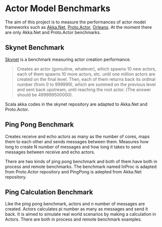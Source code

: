 # Actor Model Benchmarks
The aim of this project is to measure the performances of actor model frameworks such as  [Akka.Net](https://github.com/akkadotnet/akka.net), [Proto.Actor](https://github.com/AsynkronIT/protoactor-dotnet), [Orleans](https://github.com/dotnet/orleans). 
At the moment there are only Akka.Net and Proto.Actor benchmarks.

## Skynet Benchmark
[Skynet](https://github.com/atemerev/skynet) is a benchmark measuring actor creation performance.

> Creates an actor (goroutine, whatever), which spawns 10 new actors, each of them spawns 10 more actors, etc. until one million actors are created on the final level. Then, each of them returns back its ordinal number (from 0 to 999999), which are summed on the previous level and sent back upstream, until reaching the root actor. (The answer should be 499999500000).

Scala akka codes in the skynet repository are adapted to Akka.Net and Proto.Actor.

## Ping Pong Benchmark
Creates receive and echo actors as many as the number of cores, maps them to each other and sends messages between them. Measures how long to create N number of messages and how long it takes to send messages between receive and echo actors.

There are two kinds of ping pong benchmark and both of them have both in process and remote benchmarks. The benchmark named InProc is adapted from Proto.Actor repository and PingPong is adepted from Akka.Net repository.

## Ping Calculation Benchmark
Like the ping pong benchmark, actors and n number of messages are created. Actors calculates pi number as many as messages and send it back. It is aimed to simulate real world scenarios by making a calculation in Actors. There are both in process and remote benchmark examples.

